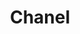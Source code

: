 ---
title: Chanel
date: 
draft: false

# descripcion
description : Chanel

materials: Plata 925

color: Plateado

dimensions: 1,4cm

code: 02-13-0128

type: "Dijes"

categories: []

price: $2.330,00

# Images
# first image will be shown in the product page
images:
  # - image: "images/path_to_image"
  # La ubicacion de las imagenes es imagenes/Dijes/Dijes.Microcubic/02-13-0128-chanel
  - image: "./images/dijes/microcubic/02-13-0128-chanel_a.JPG"
  - image: "./images/dijes/microcubic/02-13-0128-chanel_b.JPG"
---